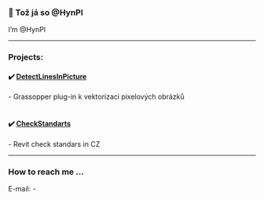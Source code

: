 ### 📌 Tož já so @HynPl
I’m @HynPl
<br>
<hr>

### Projects:
<h4>✔️ <a href="https://github.com/HynPl/DetectLinesInPicture">DetectLinesInPicture</a></h4> 
- Grassopper plug-in k vektorizaci pixelových obrázků
<br>
<br>
<h4>✔️ <a href="https://github.com/HynPl/CheckStandarts">CheckStandarts</a></h4> 
- Revit check standars in CZ
<br>
<hr>

### How to reach me ...
E-mail: -
